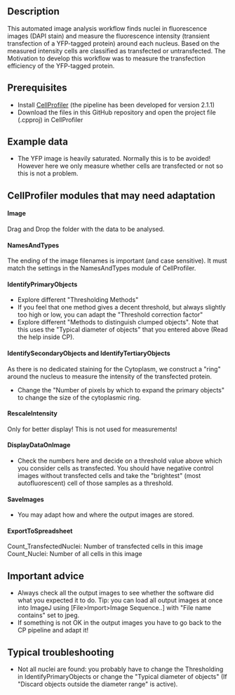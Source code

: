 ## Description

This automated image analysis workflow finds nuclei in fluorescence images (DAPI stain) and measure the fluorescence intensity (transient transfection of a YFP-tagged protein) around each nucleus. Based on the measured intensity cells are classified as transfected or untransfected. The Motivation to develop this workflow was to measure the transfection efficiency of the YFP-tagged protein.


## Prerequisites

- Install [CellProfiler](http://www.cellprofiler.org/) (the pipeline has been developed for version 2.1.1)
- Download the files in this GitHub repository and open the project file (.cpproj) in CellProfiler


## Example data

- The YFP image is heavily saturated. Normally this is to be avoided! However here we only measure whether cells are transfected or not so this is not a problem.


## CellProfiler modules that may need adaptation

#### Image 

Drag and Drop the folder with the data to be analysed.


#### NamesAndTypes 

The ending of the image filenames is important (and case sensitive). It must match the settings in the NamesAndTypes module of CellProfiler.

#### IdentifyPrimaryObjects

- Explore different "Thresholding Methods"
- If you feel that one method gives a decent threshold, but always slightly too high or low, you can adapt the "Threshold correction factor"
- Explore different "Methods to distinguish clumped objects". Note that this uses the "Typical diameter of objects" that you entered above (Read the help inside CP).

#### IdentifySecondaryObjects and IdentifyTertiaryObjects

As there is no dedicated staining for the Cytoplasm, we construct a "ring" around the nucleus to measure the intensity of the transfected protein.

- Change the "Number of pixels by which to expand the primary objects" to change the size of the cytoplasmic ring.

#### RescaleIntensity

Only for better display! This is not used for measurements!


#### DisplayDataOnImage

- Check the numbers here and decide on a threshold value above which you consider cells as transfected. You should have negative control images without transfected cells and take the "brightest" (most autofluorescent) cell of those samples as a threshold.


#### SaveImages

- You may adapt how and where the output images are stored.


#### ExportToSpreadsheet

Count_TransfectedNuclei: Number of transfected cells in this image
Count_Nuclei: Number of all cells in this image


## Important advice

- Always check all the output images to see whether the software did what you expected it to do. Tip: you can load all output images at once into ImageJ using [File>Import>Image Sequence..] with "File name contains" set to jpeg.
- If something is not OK in the output images you have to go back to the CP pipeline and adapt it!

## Typical troubleshooting 

- Not all nuclei are found: you probably have to change the Thresholding in IdentifyPrimaryObjects or change the "Typical diameter of objects" (If "Discard objects outside the diameter range" is active).













